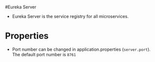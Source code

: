 #Eureka Server

- Eureka Server is the service registry for all microservices.

# Properties
- Port number can be changed in application.properties (`server.port`). The default port number is `8761`